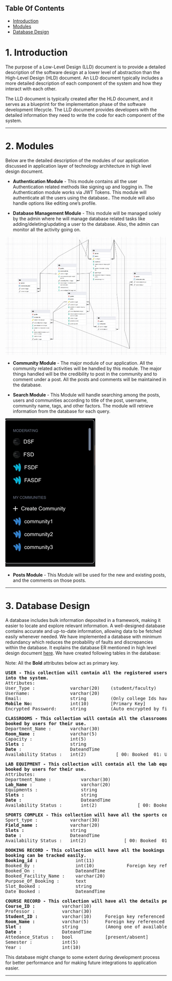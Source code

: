 ## Table Of Contents
* [Introduction](#1-introduction)
* [Modules](#2-modules)
* [Database Design](#3-database-design)

# 1. Introduction

The purpose of a Low-Level Design (LLD) document is to provide a detailed description of the software design at a lower level of abstraction than the High-Level Design (HLD) document. An LLD document typically includes a more detailed description of each component of the system and how they interact with each other.

The LLD document is typically created after the HLD document, and it serves as a blueprint for the implementation phase of the software development lifecycle. The LLD document provides developers with the detailed information they need to write the code for each component of the system.

***

# 2. Modules
Below are the detailed description of the modules of our application discussed in application layer of technology architecture in high level design document.
- **Authentication Module** - This module contains all the user Authentication related methods like signing up and logging in. The Authentication module works via JWT Tokens. This module will authenticate all the users using the database.. The module will also handle options like editing one’s profile.


- **Database Management Module** - This module will be managed solely by the admin where he will manage database related tasks like adding/deleting/updating a user to the database. Also, the admin can monitor all the activity going on.

<img src="images/databaseDesign.jpeg"></img>

- **Community Module** - The major module of our application. All the community related activities will be handled by this module. The major things handled will be the credibility to post in the community and to comment under a post. All the posts and comments will be maintained in the database.

- **Search Module** - This Module will handle searching among the posts, users and communities according to title of the post, username, community name, tags, and other factors. The module will retrieve information from the database for each query.

<img src="images/interface3.jpeg"></img>

- **Posts Module** - This Module will be used for the new and existing posts, and the comments on those posts.


***


# 3. Database Design
A database includes bulk information deposited in a framework, making it easier to locate and explore relevant information. A well-designed database contains accurate and up-to-date information, allowing data to be fetched easily whenever needed.
We have implemented a database with minimum redundancy which reduces the probability of faults and discrepancies within the database.
It explains the database ER mentioned in high level design document [here](https://github.com/CS305-software-Engineering/App-for-campus-facility-booking/wiki/High-Level-Design-Document#database-design).
We have created following tables in the database:

Note: All the **Bold** attributes below act as primary key.
<pre>
<b>USER - This collection will contain all the registered users and only these users will be able to login
into the system.</b>
Attributes:
User_Type :             varchar(20)    (student/faculty)
Username:               varchar(20)      
Email:                  string         (Only college Ids have access to app).
<b>Mobile No:</b>              int(10)        [Primary Key]
Encrypted Password:     string         (Auto encrypted by firebase auth).
</pre>



<pre>
<b>CLASSROOMS - This collection will contain all the classrooms that can be booked. These classrooms can be 
booked by users for their use.</b>
Department_Name :       varchar(30) 
<b>Room_Name :</b>             varchar(5)
Capacity :              int(5) 
<b>Slots :</b>                 string
<b>Date</b> :                  DateandTime
Availability_Status :   int(2)           [ 00: Booked  01: Unavailable   : 10: AcadSlots]
</pre>

<pre>
<b>LAB EQUIPMENT - This collection will contain all the lab equipment that can be booked. These lab equipment can be
booked by users for their use.</b>
Attributes:
Department_Name :           varchar(30)   
<b>Lab_Name :</b>                  varchar(20)      
Equipments :                string
<b>Slots :</b>                     string
<b>Date :</b>                      DateandTime
Availability_Status :       int(2)               [ 00: Booked  01: Unavailable   10: AcadSlots]
</pre>

<pre>
<b>SPORTS COMPLEX - This collection will have all the sports complexes that can be booked.</b>
Sport_type :            varchar(30)
<b>Field_name :</b>            varchar(20)
<b>Slots :</b>                 string
<b>Date :</b>                  DateandTime
Availability_Status :   int(2)              [ 00: Booked  01: Unavailable   10: AcadSlots]
</pre>

<pre>
<b>BOOKING RECORD - This collection will have all the bookings made till now through which a particular 
booking can be tracked easily.</b>
<b>Booking_id :</b>              int(11)    
Booked_By :               int(10)            Foreign key referenced to mobile in USER table.
Booked_On :               DateandTime
Booked_Facility_Name :    varchar(20)
Purpose_Of_Booking :      text
Slot_Booked :             string
Date_Booked :             DateandTime
</pre>

<pre>
<b>COURSE RECORD - This collection will have all the details pertaining to the courses being taken.</b>
<b>Course_ID :</b>          varchar(10)
Professor :          varchar(30)
<b>Student_ID :</b>         varchar(10)     Foreign key referenced to username in USER table.
<b>Room_Name :</b>          varchar(5)      Foreign key referenced to room_name in CLASSROOM table.
<b>Slot :</b>               string          (Among one of available slot selected from CLASSROOM table)
<b>Date :</b>               DateandTime
Attedance_Status :   bool            [present/absent]
Semester :           int(5)
Year :               int(10)
</pre>

This database might change to some extent during development process for better performance and for making future integrations to application easier.


***
